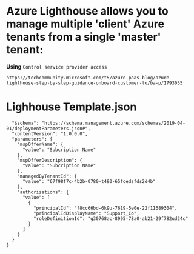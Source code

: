 # Azure Lighthouse allows you to manage multiple 'client' Azure tenants from a single 'master' tenant:

**Using** `Control service provider access`

`https://techcommunity.microsoft.com/t5/azure-paas-blog/azure-lighthouse-step-by-step-guidance-onboard-customer-to/ba-p/1793055`

# Lighhouse Template.json

```{
  "$schema": "https://schema.management.azure.com/schemas/2019-04-01/deploymentParameters.json#",
  "contentVersion": "1.0.0.0",
  "parameters": {
    "mspOfferName": {
      "value": "Subcription Name"
    },
    "mspOfferDescription": {
      "value": "Subcription Name"
    },
    "managedByTenantId": {
      "value": "67f98f7c-4b2b-0780-t490-65fcedsfds2d4b"
    },
    "authorizations": {
      "value": [
        {
          "principalId": "f8cc66bd-6k9u-7619-5e0e-22f11689304",
          "principalIdDisplayName": "Support_Co",
          "roleDefinitionId": "g30768ac-8995-78a0-ab21-29f782ud24c"
        }
      ]
    }
  }
}


